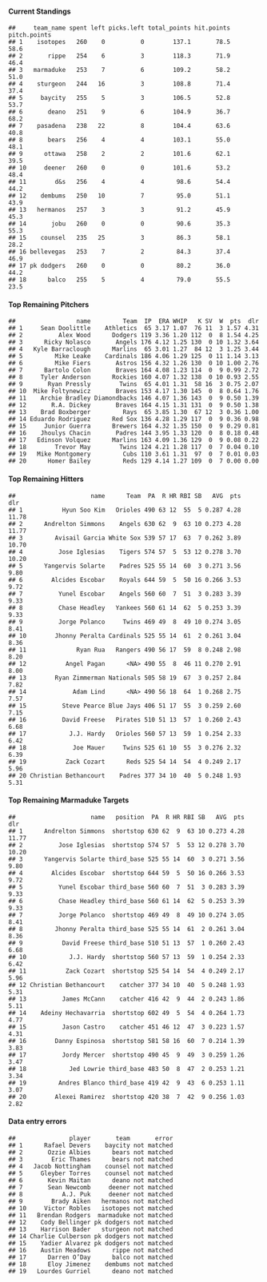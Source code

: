 #### Current Standings

    ##     team_name spent left picks.left total_points hit.points pitch.points
    ## 1    isotopes   260    0          0        137.1       78.5         58.6
    ## 2       rippe   254    6          3        118.3       71.9         46.4
    ## 3   marmaduke   253    7          6        109.2       58.2         51.0
    ## 4    sturgeon   244   16          3        108.8       71.4         37.4
    ## 5     baycity   255    5          3        106.5       52.8         53.7
    ## 6       deano   251    9          6        104.9       36.7         68.2
    ## 7    pasadena   238   22          8        104.4       63.6         40.8
    ## 8       bears   256    4          4        103.1       55.0         48.1
    ## 9      ottawa   258    2          2        101.6       62.1         39.5
    ## 10     deener   260    0          0        101.6       53.2         48.4
    ## 11        d&s   256    4          4         98.6       54.4         44.2
    ## 12    dembums   250   10          7         95.0       51.1         43.9
    ## 13   hermanos   257    3          3         91.2       45.9         45.3
    ## 14       jobu   260    0          0         90.6       35.3         55.3
    ## 15    counsel   235   25          3         86.3       58.1         28.2
    ## 16 bellevegas   253    7          2         84.3       37.4         46.9
    ## 17 pk dodgers   260    0          0         80.2       36.0         44.2
    ## 18      balco   255    5          4         79.0       55.5         23.5

#### Top Remaining Pitchers

    ##                 name         Team  IP  ERA WHIP   K SV  W  pts  dlr
    ## 1     Sean Doolittle    Athletics  65 3.17 1.07  76 11  3 1.57 4.31
    ## 2          Alex Wood      Dodgers 119 3.36 1.20 112  0  8 1.54 4.25
    ## 3      Ricky Nolasco       Angels 176 4.12 1.25 130  0 10 1.32 3.64
    ## 4   Kyle Barraclough      Marlins  65 3.01 1.27  84 12  3 1.25 3.44
    ## 5         Mike Leake    Cardinals 186 4.06 1.29 125  0 11 1.14 3.13
    ## 6         Mike Fiers       Astros 156 4.32 1.26 130  0 10 1.00 2.76
    ## 7      Bartolo Colon       Braves 164 4.08 1.23 114  0  9 0.99 2.72
    ## 8     Tyler Anderson      Rockies 160 4.07 1.32 138  0 10 0.93 2.55
    ## 9       Ryan Pressly        Twins  65 4.01 1.31  58 16  3 0.75 2.07
    ## 10  Mike Foltynewicz       Braves 153 4.17 1.30 145  0  8 0.64 1.76
    ## 11    Archie Bradley Diamondbacks 146 4.07 1.36 143  0  9 0.50 1.39
    ## 12       R.A. Dickey       Braves 164 4.15 1.31 131  0  9 0.50 1.38
    ## 13    Brad Boxberger         Rays  65 3.85 1.30  67 12  3 0.36 1.00
    ## 14 Eduardo Rodriguez      Red Sox 136 4.28 1.29 117  0  9 0.36 0.98
    ## 15     Junior Guerra      Brewers 164 4.32 1.35 150  0  9 0.29 0.81
    ## 16    Jhoulys Chacin       Padres 144 3.95 1.33 120  0  8 0.18 0.48
    ## 17   Edinson Volquez      Marlins 163 4.09 1.36 129  0  9 0.08 0.22
    ## 18        Trevor May        Twins 124 4.21 1.28 117  0  7 0.04 0.10
    ## 19   Mike Montgomery         Cubs 110 3.61 1.31  97  0  7 0.01 0.03
    ## 20      Homer Bailey         Reds 129 4.14 1.27 109  0  7 0.00 0.00

#### Top Remaining Hitters

    ##                     name      Team  PA  R HR RBI SB   AVG  pts   dlr
    ## 1           Hyun Soo Kim   Orioles 490 63 12  55  5 0.287 4.28 11.78
    ## 2      Andrelton Simmons    Angels 630 62  9  63 10 0.273 4.28 11.77
    ## 3         Avisail Garcia White Sox 539 57 17  63  7 0.262 3.89 10.70
    ## 4          Jose Iglesias    Tigers 574 57  5  53 12 0.278 3.70 10.20
    ## 5      Yangervis Solarte    Padres 525 55 14  60  3 0.271 3.56  9.80
    ## 6        Alcides Escobar    Royals 644 59  5  50 16 0.266 3.53  9.72
    ## 7          Yunel Escobar    Angels 560 60  7  51  3 0.283 3.39  9.33
    ## 8          Chase Headley   Yankees 560 61 14  62  5 0.253 3.39  9.33
    ## 9          Jorge Polanco     Twins 469 49  8  49 10 0.274 3.05  8.41
    ## 10        Jhonny Peralta Cardinals 525 55 14  61  2 0.261 3.04  8.36
    ## 11              Ryan Rua   Rangers 490 56 17  59  8 0.248 2.98  8.20
    ## 12           Angel Pagan      <NA> 490 55  8  46 11 0.270 2.91  8.00
    ## 13        Ryan Zimmerman Nationals 505 58 19  67  3 0.257 2.84  7.82
    ## 14             Adam Lind      <NA> 490 56 18  64  1 0.268 2.75  7.57
    ## 15          Steve Pearce Blue Jays 406 51 17  55  3 0.259 2.60  7.15
    ## 16          David Freese   Pirates 510 51 13  57  1 0.260 2.43  6.68
    ## 17            J.J. Hardy   Orioles 560 57 13  59  1 0.254 2.33  6.42
    ## 18             Joe Mauer     Twins 525 61 10  55  3 0.276 2.32  6.39
    ## 19           Zack Cozart      Reds 525 54 14  54  4 0.249 2.17  5.96
    ## 20 Christian Bethancourt    Padres 377 34 10  40  5 0.248 1.93  5.31

#### Top Remaining Marmaduke Targets

    ##                     name   position  PA  R HR RBI SB   AVG  pts   dlr
    ## 1      Andrelton Simmons  shortstop 630 62  9  63 10 0.273 4.28 11.77
    ## 2          Jose Iglesias  shortstop 574 57  5  53 12 0.278 3.70 10.20
    ## 3      Yangervis Solarte third_base 525 55 14  60  3 0.271 3.56  9.80
    ## 4        Alcides Escobar  shortstop 644 59  5  50 16 0.266 3.53  9.72
    ## 5          Yunel Escobar third_base 560 60  7  51  3 0.283 3.39  9.33
    ## 6          Chase Headley third_base 560 61 14  62  5 0.253 3.39  9.33
    ## 7          Jorge Polanco  shortstop 469 49  8  49 10 0.274 3.05  8.41
    ## 8         Jhonny Peralta third_base 525 55 14  61  2 0.261 3.04  8.36
    ## 9           David Freese third_base 510 51 13  57  1 0.260 2.43  6.68
    ## 10            J.J. Hardy  shortstop 560 57 13  59  1 0.254 2.33  6.42
    ## 11           Zack Cozart  shortstop 525 54 14  54  4 0.249 2.17  5.96
    ## 12 Christian Bethancourt    catcher 377 34 10  40  5 0.248 1.93  5.31
    ## 13          James McCann    catcher 416 42  9  44  2 0.243 1.86  5.11
    ## 14    Adeiny Hechavarria  shortstop 602 49  5  54  4 0.264 1.73  4.77
    ## 15          Jason Castro    catcher 451 46 12  47  3 0.223 1.57  4.31
    ## 16        Danny Espinosa  shortstop 581 58 16  60  7 0.214 1.39  3.83
    ## 17          Jordy Mercer  shortstop 490 45  9  49  3 0.259 1.26  3.47
    ## 18            Jed Lowrie third_base 483 50  8  47  2 0.253 1.21  3.34
    ## 19         Andres Blanco third_base 419 42  9  43  6 0.253 1.11  3.07
    ## 20        Alexei Ramirez  shortstop 420 38  7  42  9 0.256 1.03  2.82

#### Data entry errors

    ##               player       team       error
    ## 1      Rafael Devers    baycity not matched
    ## 2       Ozzie Albies      bears not matched
    ## 3        Eric Thames      bears not matched
    ## 4   Jacob Nottingham    counsel not matched
    ## 5     Gleyber Torres    counsel not matched
    ## 6       Kevin Maitan      deano not matched
    ## 7       Sean Newcomb     deener not matched
    ## 8           A.J. Puk     deener not matched
    ## 9        Brady Aiken   hermanos not matched
    ## 10     Victor Robles   isotopes not matched
    ## 11   Brendan Rodgers  marmaduke not matched
    ## 12    Cody Bellinger pk dodgers not matched
    ## 13    Harrison Bader   sturgeon not matched
    ## 14 Charlie Culberson pk dodgers not matched
    ## 15    Yadier Alvarez pk dodgers not matched
    ## 16    Austin Meadows      rippe not matched
    ## 17      Darren O’Day      balco not matched
    ## 18      Eloy Jimenez    dembums not matched
    ## 19   Lourdes Gurriel      deano not matched
